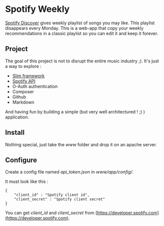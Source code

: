 # Spotify Weekly
[Spotify Discover](https://press.spotify.com/it/2015/07/20/introducing-discover-weekly-your-ultimate-personalised-playlist/) gives weekly playlist of songs you may like. This playlist disappears every Monday. This is a web-app that copy your weekly recommendations in a classic playlist so you can edit it and keep it forever.

## Project
The goal of this project is not to disrupt the entire music industry ;). It's just a way to explore :
* [Slim framework](http://www.slimframework.com)
* [Spotify API](https://developer.spotify.com/web-api/)
* O-Auth authentication
* Composer
* Github
* Markdown

And having fun by building a simple (but very well architectured ! ;) ) application.

## Install
Nothing special, just take the *www* folder and drop it on an apache server.

## Configure
Create a config file named *api_token.json* in *www/app/config/*.

It must look like this :
```
{
    "client_id" : "Spotify client id",
    "client_secret" : "Spotify client secret"
}
```

You can get *client_id* and *client_secret* from [https://developer.spotify.com](https://developer.spotify.com).
